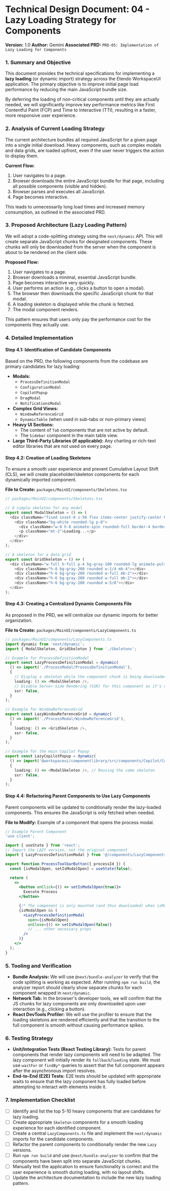 # Technical Design Document: 04 - Lazy Loading Strategy for Components

**Version:** 1.0
**Author:** Gemini
**Associated PRD:** `PRD-05: Implementation of Lazy Loading for Components`

### 1. Summary and Objective

This document provides the technical specifications for implementing a **lazy loading** (or dynamic import) strategy across the Etendo WorkspaceUI application. The primary objective is to improve initial page load performance by reducing the main JavaScript bundle size.

By deferring the loading of non-critical components until they are actually needed, we will significantly improve key performance metrics like First Contentful Paint (FCP) and Time to Interactive (TTI), resulting in a faster, more responsive user experience.

### 2. Analysis of Current Loading Strategy

The current architecture bundles all required JavaScript for a given page into a single initial download. Heavy components, such as complex modals and data grids, are loaded upfront, even if the user never triggers the action to display them.

**Current Flow:**
1.  User navigates to a page.
2.  Browser downloads the entire JavaScript bundle for that page, including all possible components (visible and hidden).
3.  Browser parses and executes all JavaScript.
4.  Page becomes interactive.

This leads to unnecessarily long load times and increased memory consumption, as outlined in the associated PRD.

### 3. Proposed Architecture (Lazy Loading Pattern)

We will adopt a code-splitting strategy using the `next/dynamic` API. This will create separate JavaScript chunks for designated components. These chunks will only be downloaded from the server when the component is about to be rendered on the client side.

**Proposed Flow:**
1.  User navigates to a page.
2.  Browser downloads a minimal, essential JavaScript bundle.
3.  Page becomes interactive very quickly.
4.  User performs an action (e.g., clicks a button to open a modal).
5.  The browser then downloads the specific JavaScript chunk for that modal.
6.  A loading skeleton is displayed while the chunk is fetched.
7.  The modal component renders.

This pattern ensures that users only pay the performance cost for the components they actually use.

### 4. Detailed Implementation

#### **Step 4.1: Identification of Candidate Components**

Based on the PRD, the following components from the codebase are primary candidates for lazy loading:

* **Modals:**
    * `ProcessDefinitionModal`
    * `ConfigurationModal`
    * `CopilotPopup`
    * `DragModal`
    * `NotificationsModal`
* **Complex Grid Views:**
    * `WindowReferenceGrid`
    * `DynamicTable` (when used in sub-tabs or non-primary views)
* **Heavy UI Sections:**
    * The content of `Tab` components that are not active by default.
    * The `Sidebar` component in the main table view.
* **Large Third-Party Libraries (if applicable):** Any charting or rich-text editor libraries that are not used on every page.

#### **Step 4.2: Creation of Loading Skeletons**

To ensure a smooth user experience and prevent Cumulative Layout Shift (CLS), we will create placeholder/skeleton components for each dynamically imported component.

**File to Create:** `packages/MainUI/components/Skeletons.tsx`
```typescript
// packages/MainUI/components/Skeletons.tsx

// A simple skeleton for any modal
export const ModalSkeleton = () => (
  <div className="fixed inset-0 z-50 flex items-center justify-center bg-black/50">
    <div className="bg-white rounded-lg p-8">
      <div className="w-8 h-8 animate-spin rounded-full border-4 border-blue-500 border-t-transparent" />
      <p className="mt-2">Loading...</p>
    </div>
  </div>
);

// A skeleton for a data grid
export const GridSkeleton = () => (
  <div className="w-full h-full p-4 bg-gray-100 rounded-lg animate-pulse">
    <div className="h-8 bg-gray-200 rounded w-1/4 mb-4"></div>
    <div className="h-6 bg-gray-200 rounded w-full mb-2"></div>
    <div className="h-6 bg-gray-200 rounded w-full mb-2"></div>
    <div className="h-6 bg-gray-200 rounded w-5/6"></div>
  </div>
);
````

#### **Step 4.3: Creating a Centralized Dynamic Components File**

As proposed in the PRD, we will centralize our dynamic imports for better organization.

**File to Create:** `packages/MainUI/components/LazyComponents.ts`

```typescript
// packages/MainUI/components/LazyComponents.ts
import dynamic from 'next/dynamic';
import { ModalSkeleton, GridSkeleton } from './Skeletons';

// Example for ProcessDefinitionModal
export const LazyProcessDefinitionModal = dynamic(
  () => import('./ProcessModal/ProcessDefinitionModal'),
  {
    // Display a skeleton while the component chunk is being downloaded
    loading: () => <ModalSkeleton />,
    // Disable Server-Side Rendering (SSR) for this component as it's client-interactive
    ssr: false,
  }
);

// Example for WindowReferenceGrid
export const LazyWindowReferenceGrid = dynamic(
  () => import('./ProcessModal/WindowReferenceGrid'),
  {
    loading: () => <GridSkeleton />,
    ssr: false,
  }
);

// Example for the main Copilot Popup
export const LazyCopilotPopup = dynamic(
  () => import('@workspaceui/componentlibrary/src/components/Copilot/CopilotPopup'),
  {
    loading: () => <ModalSkeleton />, // Reusing the same skeleton
    ssr: false,
  }
);
```

#### **Step 4.4: Refactoring Parent Components to Use Lazy Components**

Parent components will be updated to conditionally render the lazy-loaded components. This ensures the JavaScript is only fetched when needed.

**File to Modify:** Example of a component that opens the process modal.

```jsx
// Example Parent Component
'use client';

import { useState } from 'react';
// Import the LAZY version, not the original component
import { LazyProcessDefinitionModal } from '@/components/LazyComponents';

export function ProcessToolbarButton({ processId }) {
  const [isModalOpen, setIsModalOpen] = useState(false);

  return (
    <>
      <button onClick={() => setIsModalOpen(true)}>
        Execute Process
      </button>

      {/* The component is only mounted (and thus downloaded) when isModalOpen is true */}
      {isModalOpen && (
        <LazyProcessDefinitionModal
          open={isModalOpen}
          onClose={() => setIsModalOpen(false)}
          // ... other necessary props
        />
      )}
    </>
  );
}
```

### 5\. Tooling and Verification

* **Bundle Analysis:** We will use `@next/bundle-analyzer` to verify that the code splitting is working as expected. After running `npm run build`, the analyzer report should clearly show separate chunks for each component wrapped in `next/dynamic`.
* **Network Tab:** In the browser's developer tools, we will confirm that the JS chunks for lazy components are only downloaded upon user interaction (e.g., clicking a button).
* **React DevTools Profiler:** We will use the profiler to ensure that the loading skeletons are rendered efficiently and that the transition to the full component is smooth without causing performance spikes.

### 6\. Testing Strategy

* **Unit/Integration Tests (React Testing Library):** Tests for parent components that render lazy components will need to be adapted. The lazy component will initially render its `fallback`/`loading` state. We must use `waitFor` or `findBy*` queries to assert that the full component appears after the asynchronous import resolves.
* **End-to-End (E2E) Tests:** E2E tests should be updated with appropriate waits to ensure that the lazy component has fully loaded before attempting to interact with elements inside it.

### 7\. Implementation Checklist

- [ ] Identify and list the top 5-10 heavy components that are candidates for lazy loading.
- [ ] Create appropriate `Skeleton` components for a smooth loading experience for each identified component.
- [ ] Create a central `LazyComponents.ts` file and implement the `next/dynamic` imports for the candidate components.
- [ ] Refactor the parent components to conditionally render the new `Lazy` versions.
- [ ] Run `npm run build` and use `@next/bundle-analyzer` to confirm that the components have been split into separate JavaScript chunks.
- [ ] Manually test the application to ensure functionality is correct and the user experience is smooth during loading, with no layout shifts.
- [ ] Update the architecture documentation to include the new lazy loading pattern.

<!-- end list -->
